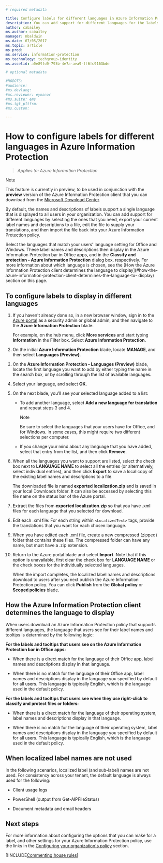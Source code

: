```yaml
---
# required metadata

title: Configure labels for different languages in Azure Information Protection
description: You can add support for different languages for the labels that users see on the Information Protection bar, by specifying the languages in the Azure Information Protection policy and importing your translations.
author: cabailey
ms.author: cabailey
manager: mbaldwin
ms.date: 07/05/2017
ms.topic: article
ms.prod:
ms.service: information-protection
ms.technology: techgroup-identity
ms.assetid: a0e89fd0-795b-4e7a-aea9-ff6fc9163bde

# optional metadata

#ROBOTS:
#audience:
#ms.devlang:
#ms.reviewer: eymanor
#ms.suite: ems
#ms.tgt_pltfrm:
#ms.custom:

---
```


# How to configure labels for different languages in Azure Information Protection

>*Applies to: Azure Information Protection*

>[!NOTE]
>This feature is currently in preview, to be used in conjunction with the **preview** version of the Azure Information Protection client that you can download from the [Microsoft Download Center](https://www.microsoft.com/en-us/download/details.aspx?id=53018).

By default, the names and descriptions of labels support a single language that is displayed to all users in your organization. You can add support for different languages by selecting the ones that you need, export your current label names and descriptions to a file, edit the file to supply your translations, and then import the file back into your Azure Information Protection policy.

Select the languages that match your users' language setting for Office and Windows. These label names and descriptions then display in the Azure Information Protection bar in Office apps, and in the **Classify and protection - Azure Information Protection** dialog box, respectively. For more information about which language is chosen, see the [How the Azure Information Protection client determines the language to display](#how-the-azure-information-protection-client-determines-the-language-to- display) section on this page. 

## To configure labels to display in different languages

1. If you haven't already done so, in a new browser window, sign in to the [Azure portal](https://portal.azure.com) as a security admin or global admin, and then navigate to the **Azure Information Protection** blade. 
    
    For example, on the hub menu, click **More services** and start typing **Information** in the Filter box. Select **Azure Information Protection**.

2. On the initial **Azure Information Protection** blade, locate **MANAGE**, and then select **Languages (Preview)**.

3. On the **Azure Information Protection - Languages (Preview)** blade, locate the first language you want to add by either typing the name in the search box, or by scrolling through the list of available languages. 

4. Select your language, and select **OK**.

5. On the next blade, you'll see your selected language added to a list:
    
    - To add another language, select **Add a new language for translation** and repeat steps 3 and 4. 
        
        > [!NOTE]
        > Be sure to select the languages that your users have for Office, and for Windows. In some cases, this might require two different selections per computer.
        
    - If you change your mind about any language that you have added, select that entry from the list, and then click **Remove**.

6. When all the languages you want to support are listed, select the check box next to **LANGUAGE NAME** to select all the entries (or alternatively, select individual entries), and then click **Export** to save a local copy of the existing label names and descriptions to a file. 
    
    The downloaded file is named **exported localization.zip** and is saved in your local Downloads folder. It can also be accessed by selecting this file name on the status bar of the Azure portal.

7. Extract the files from **exported localization.zip** so that you have  .xml files for each language that you selected for download. 

8. Edit each .xml file: For each string within `<LocalizedText>` tags, provide the translations that you want for each chosen language. 

9. When you have edited each .xml file, create a new compressed (zipped) folder that contains these files. The compressed folder can have any name, but must have a .zip extension.

10. Return to the Azure portal blade and select **Import**. Note that if this option is unavailable, first clear the check box for **LANGUAGE NAME** or the check boxes for the individually selected languages.
    
    When the import completes, the localized label names and descriptions download to users after you next publish the Azure Information Protection policy. You can click **Publish** from the **Global policy** or **Scoped policies** blade.

## How the Azure Information Protection client determines the language to display

When users download an Azure Information Protection policy that supports different languages, the language that users see for their label names and tooltips is determined by the following logic:

**For the labels and tooltips that users see on the Azure Information Protection bar in Office apps:**

- When there is a direct match for the language of their Office app, label names and descriptions display in that language.

- When there is no match for the language of their Office app, label names and descriptions display in the language you specified by default for all users. This language is typically English, which is the language used in the default policy.

**For the labels and tooltips that users see when they use right-click to classify and protect files or folders:**

- When there is a direct match for the language of their operating system, label names and descriptions display in that language.

- When there is no match for the language of their operating system, label names and descriptions display in the language you specified by default for all users. This language is typically English, which is the language used in the default policy.

## When localized label names are not used

In the following scenarios, localized label (and sub-label) names are not used. For consistency across your tenant, the default language is always used for the following:

- Client usage logs

- PowerShell (output from Get-AIPFileStatus)

- Document metadata and email headers


## Next steps

For more information about configuring the options that you can make for a label, and other settings for your Azure Information Protection policy, use the links in the [Configuring your organization's policy](configure-policy.md#configuring-your-organizations-policy) section.

[!INCLUDE[Commenting house rules](../includes/houserules.md)]


